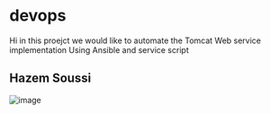 # devops
Hi in this proejct we would like to automate the Tomcat Web service implementation
Using Ansible and service script
 ## Hazem Soussi ##
![image](https://github.com/user-attachments/assets/b56da63a-2736-4069-b1b1-5b918d6e8e7c)

